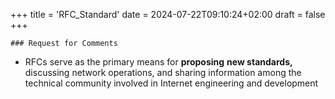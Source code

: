 +++
title = 'RFC_Standard'
date = 2024-07-22T09:10:24+02:00
draft = false
+++

    ### Request for Comments
- RFCs 
	serve as the primary means for **proposing** **new standards,** discussing network operations, and sharing information among the technical community involved in Internet engineering and development